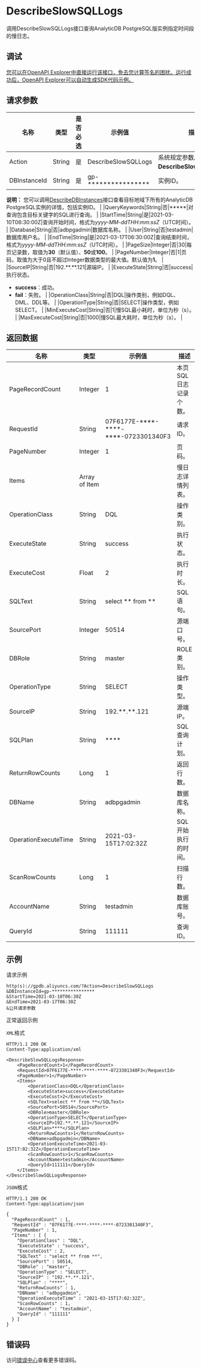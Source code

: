 # DescribeSlowSQLLogs

调用DescribeSlowSQLLogs接口查询AnalyticDB PostgreSQL版实例指定时间段的慢日志。

## 调试

[您可以在OpenAPI Explorer中直接运行该接口，免去您计算签名的困扰。运行成功后，OpenAPI Explorer可以自动生成SDK代码示例。](https://api.aliyun.com/#product=gpdb&api=DescribeSlowSQLLogs&type=RPC&version=2016-05-03)

## 请求参数

|名称|类型|是否必选|示例值|描述|
|--|--|----|---|--|
|Action|String|是|DescribeSlowSQLLogs|系统规定参数。取值：**DescribeSlowSQLLogs**。 |
|DBInstanceId|String|是|gp-\*\*\*\*\*\*\*\*\*\*\*\*\*\*\*\*|实例ID。

 **说明：** 您可以调用[DescribeDBInstances](~~86911~~)接口查看目标地域下所有的AnalyticDB PostgreSQL实例的详情，包括实例ID。 |
|QueryKeywords|String|否|\*\*\*\*\*|对查询包含目标关键字的SQL进行查询。 |
|StartTime|String|是|2021-03-10T06:30:00Z|查询开始时间，格式为*yyyy-MM-ddTHH:mm:ssZ*（UTC时间）。 |
|Database|String|否|adbpgadmin|数据库名称。 |
|User|String|否|testadmin|数据库用户名。 |
|EndTime|String|是|2021-03-17T06:30:00Z|查询结束时间，格式为*yyyy-MM-ddTHH:mm:ssZ*（UTC时间）。 |
|PageSize|Integer|否|30|每页记录数，取值为**30**（默认值）、**50**或**100**。 |
|PageNumber|Integer|否|1|页码，取值为大于0且不超过Integer数据类型的最大值。默认值为**1**。 |
|SourceIP|String|否|192.\*\*.\*\*.121|源端IP。 |
|ExecuteState|String|否|success|执行状态。

 -   **success**：成功。
-   **fail**：失败。 |
|OperationClass|String|否|DQL|操作类别，例如DQL、DML、DDL等。 |
|OperationType|String|否|SELECT|操作类型，例如SELECT。 |
|MinExecuteCost|String|否|1|慢SQL最小耗时，单位为秒（s）。 |
|MaxExecuteCost|String|否|1000|慢SQL最大耗时，单位为秒（s）。 |

## 返回数据

|名称|类型|示例值|描述|
|--|--|---|--|
|PageRecordCount|Integer|1|本页SQL日志记录个数。 |
|RequestId|String|07F6177E-\*\*\*\*-\*\*\*\*-\*\*\*\*-0723301340F3|请求ID。 |
|PageNumber|Integer|1|页码。 |
|Items|Array of Item| |慢日志详情列表。 |
|OperationClass|String|DQL|操作类别。 |
|ExecuteState|String|success|执行状态。 |
|ExecuteCost|Float|2|执行时长。 |
|SQLText|String|select \*\* from \*\*|SQL语句。 |
|SourcePort|Integer|50514|源端口号。 |
|DBRole|String|master|ROLE类别。 |
|OperationType|String|SELECT|操作类型。 |
|SourceIP|String|192.\*\*.\*\*.121|源端IP。 |
|SQLPlan|String|\*\*\*\*|SQL查询计划。 |
|ReturnRowCounts|Long|1|返回行数。 |
|DBName|String|adbpgadmin|数据库名称。 |
|OperationExecuteTime|String|2021-03-15T17:02:32Z|SQL开始执行的时间。 |
|ScanRowCounts|Long|1|扫描行数。 |
|AccountName|String|testadmin|数据库账号。 |
|QueryId|String|111111|查询ID。 |

## 示例

请求示例

```
http(s)://gpdb.aliyuncs.com/?Action=DescribeSlowSQLLogs
&DBInstanceId=gp-****************
&StartTime=2021-03-10T06:30Z
&EndTime=2021-03-17T06:30Z
&公共请求参数
```

正常返回示例

`XML`格式

```
HTTP/1.1 200 OK
Content-Type:application/xml

<DescribeSlowSQLLogsResponse>
    <PageRecordCount>1</PageRecordCount>
    <RequestId>07F6177E-****-****-****-0723301340F3</RequestId>
    <PageNumber>1</PageNumber>
    <Items>
        <OperationClass>DQL</OperationClass>
        <ExecuteState>success</ExecuteState>
        <ExecuteCost>2</ExecuteCost>
        <SQLText>select ** from **</SQLText>
        <SourcePort>50514</SourcePort>
        <DBRole>master</DBRole>
        <OperationType>SELECT</OperationType>
        <SourceIP>192.**.**.121</SourceIP>
        <SQLPlan>****</SQLPlan>
        <ReturnRowCounts>1</ReturnRowCounts>
        <DBName>adbpgadmin</DBName>
        <OperationExecuteTime>2021-03-15T17:02:32Z</OperationExecuteTime>
        <ScanRowCounts>1</ScanRowCounts>
        <AccountName>testadmin</AccountName>
        <QueryId>111111</QueryId>
    </Items>
</DescribeSlowSQLLogsResponse>
```

`JSON`格式

```
HTTP/1.1 200 OK
Content-Type:application/json

{
  "PageRecordCount" : 1,
  "RequestId" : "07F6177E-****-****-****-0723301340F3",
  "PageNumber" : 1,
  "Items" : [ {
    "OperationClass" : "DQL",
    "ExecuteState" : "success",
    "ExecuteCost" : 2,
    "SQLText" : "select ** from **",
    "SourcePort" : 50514,
    "DBRole" : "master",
    "OperationType" : "SELECT",
    "SourceIP" : "192.**.**.121",
    "SQLPlan" : "****",
    "ReturnRowCounts" : 1,
    "DBName" : "adbpgadmin",
    "OperationExecuteTime" : "2021-03-15T17:02:32Z",
    "ScanRowCounts" : 1,
    "AccountName" : "testadmin",
    "QueryId" : "111111"
  } ]
}
```

## 错误码

访问[错误中心](https://error-center.alibabacloud.com/status/product/gpdb)查看更多错误码。

